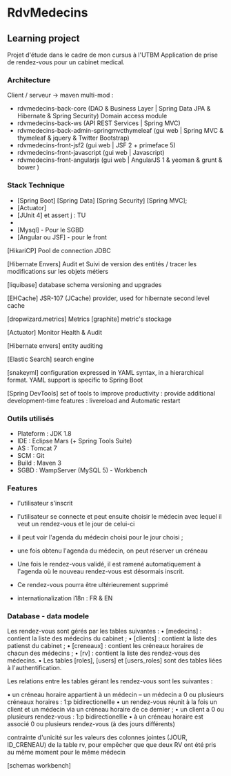 # RdvMedecins

## Learning project
Projet d'étude dans le cadre de mon cursus à l'UTBM
Application de prise de rendez-vous pour un cabinet medical. 


### Architecture
Client / serveur -> maven multi-mod  :

* rdvmedecins-back-core					(DAO & Business Layer | Spring Data JPA & Hibernate & Spring Security) Domain access module
* rdvmedecins-back-ws					(API REST Services | Spring MVC)
* rdvmedecins-back-admin-springmvcthymeleaf	(gui web | Spring MVC & thymeleaf & jquery & Twitter Bootstrap)
* rdvmedecins-front-jsf2				(gui web | JSF 2 + primeface 5)
* rdvmedecins-front-javascript			(gui web | Javascript) 	
* rdvmedecins-front-angularjs			(gui web | AngularJS 1 & yeoman & grunt & bower )
	
### Stack Technique

* [Spring Boot] [Spring Data] [Spring Security] [Spring MVC];
* [Actuator]
* [JUnit 4] et assert j : TU
*  
* [Mysql] - Pour le SGBD
* [Angular ou JSF] - pour le front


[HikariCP] Pool de connection JDBC

[Hibernate Envers] Audit et Suivi de version des entités / tracer les modifications sur les objets métiers

[liquibase] database schema versioning and upgrades 

[EHCache] JSR-107 (JCache) provider, used for hibernate second level cache


[dropwizard.metrics] Metrics
[graphite] metric's stockage 

[Actuator] Monitor Health & Audit 

[Hibernate envers] entity auditing

[Elastic Search] search engine

[snakeyml] configuration expressed in YAML syntax, in a hierarchical format. YAML support is specific to Spring Boot

[Spring DevTools] set of tools to improve productivity : provide additional development-time features : livereload and Automatic restart

### Outils utilisés

* Plateform : JDK 1.8
* IDE : Eclipse Mars (+ Spring Tools Suite)
* AS : Tomcat 7
* SCM : Git
* Build : Maven 3
* SGBD : WampServer (MySQL 5) - Workbench

### Features

- l'utilisateur s'inscrit
- l'utilisateur se connecte et peut ensuite choisir le médecin avec lequel il veut un rendez-vous et le jour de celui-ci 
- il peut voir l'agenda du médecin choisi pour le jour choisi ;
- une fois obtenu l'agenda du médecin, on peut réserver un créneau
- Une fois le rendez-vous validé, il est ramené automatiquement à l'agenda où le nouveau rendez-vous est désormais inscrit. 
- Ce rendez-vous pourra être ultérieurement supprimé

- internationalization i18n  : FR & EN

###  Database - data modele

Les rendez-vous sont gérés par les tables suivantes :
• [medecins] : contient la liste des médecins du cabinet ;
• [clients] : contient la liste des patienst du cabinet ;
• [creneaux] : contient les créneaux horaires de chacun des médecins ;
• [rv] : contient la liste des rendez-vous des médecins.
• Les tables [roles], [users] et [users_roles] sont des tables liées à l'authentification. 

Les relations entre les tables gérant les rendez-vous sont les suivantes :

• un créneau horaire appartient à un médecin – un médecin a 0 ou plusieurs créneaux horaires : 1:p bidirectionellle
• un rendez-vous réunit à la fois un client et un médecin via un créneau horaire de ce dernier ;
• un client a 0 ou plusieurs rendez-vous : 1:p bidirectionellle
• à un créneau horaire est associé 0 ou plusieurs rendez-vous (à des jours différents)

 contrainte d'unicité sur les valeurs des colonnes jointes (JOUR, ID_CRENEAU) de la table rv, pour empêcher que que deux RV ont été pris au même moment pour le même médecin

[schemas workbench]

	